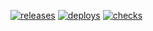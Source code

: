 [![releases](https://github.com/tixlys/tixlys-core/actions/workflows/releases.yml/badge.svg?branch=main&event=release)](https://github.com/tixlys/tixlys-core/actions/workflows/releases.yml) [![deploys](https://github.com/tixlys/tixlys-core/actions/workflows/deploys.yml/badge.svg?event=deployment)](https://github.com/tixlys/tixlys-core/actions/workflows/deploys.yml) [![checks](https://github.com/tixlys/tixlys-core/actions/workflows/checks.yml/badge.svg?event=check_run)](https://github.com/tixlys/tixlys-core/actions/workflows/checks.yml)
